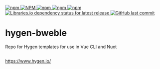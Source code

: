 [![npm](https://img.shields.io/npm/v/hygen-bweble.svg)
![NPM](https://img.shields.io/npm/l/hygen-bweble.svg)
![npm](https://img.shields.io/npm/dw/hygen-bweble.svg)
![npm](https://img.shields.io/npm/dm/hygen-bweble.svg)
![npm](https://img.shields.io/npm/dt/hygen-bweble.svg)
](https://www.npmjs.com/package/hygen-bweble)
[![Libraries.io dependency status for latest release](https://img.shields.io/librariesio/release/npm/hygen-bweble.svg)
    ![GitHub last commit](https://img.shields.io/github/last-commit/afflexux/hygen-bweble.svg)](https://github.com/afflexux/hygen-bweble)
# hygen-bweble
Repo for Hygen templates for use in Vue CLI and Nuxt
##
https://www.hygen.io/
